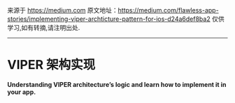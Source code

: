 来源于 https://medium.com
原文地址：https://medium.com/flawless-app-stories/implementing-viper-archticture-pattern-for-ios-d24a6def8ba2
仅供学习,如有转摘,请注明出处.
***
# VIPER 架构实现
**Understanding VIPER architecture’s logic and learn how to implement it in your app.**
## 